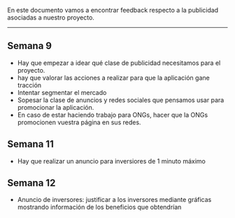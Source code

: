 En este documento vamos a encontrar feedback respecto a la publicidad asociadas a nuestro proyecto.
****

## Semana 9
+ Hay que empezar a idear qué clase de publicidad necesitamos para el proyecto.
+ hay que valorar las acciones a realizar para que la aplicación gane tracción
+ Intentar segmentar el mercado
+ Sopesar la clase de anuncios y redes sociales que pensamos usar para promocionar la aplicación.
+ En caso de estar haciendo trabajo para ONGs, hacer que la ONGs promocionen vuestra página en sus redes.


## Semana 11
+ Hay que realizar un anuncio para inversiores de 1 minuto máximo

## Semana 12
-   Anuncio de inversores: justificar a los inversores mediante gráficas mostrando información de los beneficios que obtendrían
